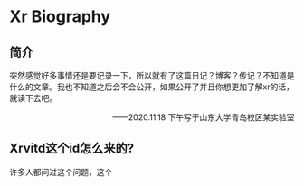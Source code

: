 # Xr Biography

## 简介

突然感觉好多事情还是要记录一下，所以就有了这篇日记？博客？传记？不知道是什么的文章。我也不知道之后会不会公开，如果公开了并且你想更加了解xr的话，就读下去吧。

<p align="right">——2020.11.18  下午写于山东大学青岛校区某实验室</p>

## Xrvitd这个id怎么来的?

许多人都问过这个问题，这个

